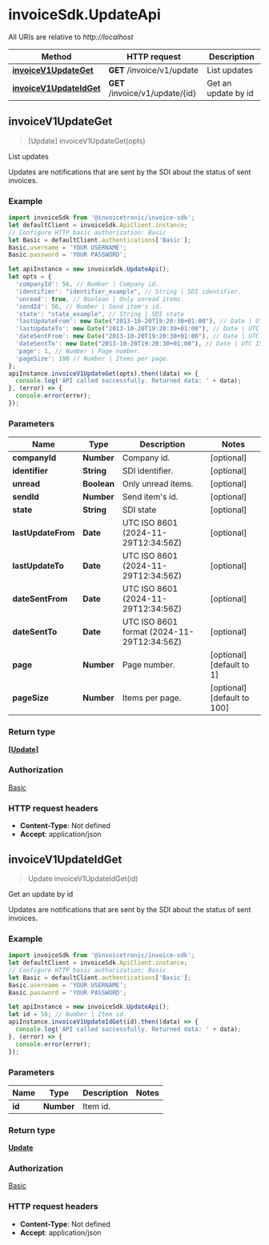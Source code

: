 # invoiceSdk.UpdateApi

All URIs are relative to *http://localhost*

Method | HTTP request | Description
------------- | ------------- | -------------
[**invoiceV1UpdateGet**](UpdateApi.md#invoiceV1UpdateGet) | **GET** /invoice/v1/update | List updates
[**invoiceV1UpdateIdGet**](UpdateApi.md#invoiceV1UpdateIdGet) | **GET** /invoice/v1/update/{id} | Get an update by id



## invoiceV1UpdateGet

> [Update] invoiceV1UpdateGet(opts)

List updates

Updates are notifications that are sent by the SDI about the status of sent invoices.

### Example

```javascript
import invoiceSdk from '@invoicetronic/invoice-sdk';
let defaultClient = invoiceSdk.ApiClient.instance;
// Configure HTTP basic authorization: Basic
let Basic = defaultClient.authentications['Basic'];
Basic.username = 'YOUR USERNAME';
Basic.password = 'YOUR PASSWORD';

let apiInstance = new invoiceSdk.UpdateApi();
let opts = {
  'companyId': 56, // Number | Company id.
  'identifier': "identifier_example", // String | SDI identifier.
  'unread': true, // Boolean | Only unread items.
  'sendId': 56, // Number | Send item's id.
  'state': "state_example", // String | SDI state
  'lastUpdateFrom': new Date("2013-10-20T19:20:30+01:00"), // Date | UTC ISO 8601 (2024-11-29T12:34:56Z)
  'lastUpdateTo': new Date("2013-10-20T19:20:30+01:00"), // Date | UTC ISO 8601 (2024-11-29T12:34:56Z)
  'dateSentFrom': new Date("2013-10-20T19:20:30+01:00"), // Date | UTC ISO 8601 (2024-11-29T12:34:56Z)
  'dateSentTo': new Date("2013-10-20T19:20:30+01:00"), // Date | UTC ISO 8601 format (2024-11-29T12:34:56Z)
  'page': 1, // Number | Page number.
  'pageSize': 100 // Number | Items per page.
};
apiInstance.invoiceV1UpdateGet(opts).then((data) => {
  console.log('API called successfully. Returned data: ' + data);
}, (error) => {
  console.error(error);
});

```

### Parameters


Name | Type | Description  | Notes
------------- | ------------- | ------------- | -------------
 **companyId** | **Number**| Company id. | [optional] 
 **identifier** | **String**| SDI identifier. | [optional] 
 **unread** | **Boolean**| Only unread items. | [optional] 
 **sendId** | **Number**| Send item&#39;s id. | [optional] 
 **state** | **String**| SDI state | [optional] 
 **lastUpdateFrom** | **Date**| UTC ISO 8601 (2024-11-29T12:34:56Z) | [optional] 
 **lastUpdateTo** | **Date**| UTC ISO 8601 (2024-11-29T12:34:56Z) | [optional] 
 **dateSentFrom** | **Date**| UTC ISO 8601 (2024-11-29T12:34:56Z) | [optional] 
 **dateSentTo** | **Date**| UTC ISO 8601 format (2024-11-29T12:34:56Z) | [optional] 
 **page** | **Number**| Page number. | [optional] [default to 1]
 **pageSize** | **Number**| Items per page. | [optional] [default to 100]

### Return type

[**[Update]**](Update.md)

### Authorization

[Basic](../README.md#Basic)

### HTTP request headers

- **Content-Type**: Not defined
- **Accept**: application/json


## invoiceV1UpdateIdGet

> Update invoiceV1UpdateIdGet(id)

Get an update by id

Updates are notifications that are sent by the SDI about the status of sent invoices.

### Example

```javascript
import invoiceSdk from '@invoicetronic/invoice-sdk';
let defaultClient = invoiceSdk.ApiClient.instance;
// Configure HTTP basic authorization: Basic
let Basic = defaultClient.authentications['Basic'];
Basic.username = 'YOUR USERNAME';
Basic.password = 'YOUR PASSWORD';

let apiInstance = new invoiceSdk.UpdateApi();
let id = 56; // Number | Item id.
apiInstance.invoiceV1UpdateIdGet(id).then((data) => {
  console.log('API called successfully. Returned data: ' + data);
}, (error) => {
  console.error(error);
});

```

### Parameters


Name | Type | Description  | Notes
------------- | ------------- | ------------- | -------------
 **id** | **Number**| Item id. | 

### Return type

[**Update**](Update.md)

### Authorization

[Basic](../README.md#Basic)

### HTTP request headers

- **Content-Type**: Not defined
- **Accept**: application/json

